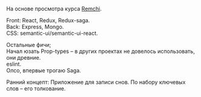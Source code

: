 На основе просмотра курса <a href='https://www.youtube.com/channel/UCsvMopMspsGw89AWim0FMfw'>Remchi</a>.

Front: React, Redux, Redux-saga.
<br>
Back: Express, Mongo.
<br>
CSS: semantic-ui/semantic-ui-react.

Остальные фичи;
<br>
Начал юзать Prop-types – в других проектах не довелось использовать, они древние.
<br>
eslint.
<br>
Олсо, впервые трогаю Saga.

Ранний концепт: Приложение для записи снов. По набору ключевых слов – его толкование.
